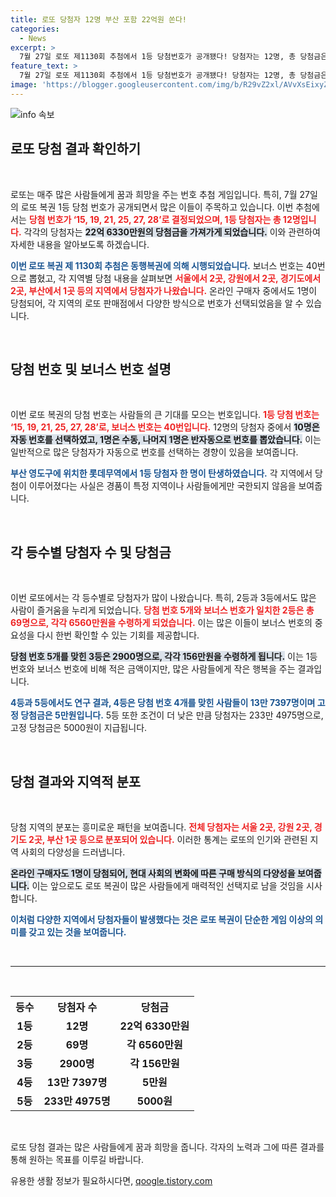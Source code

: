 ```yaml
---
title: 로또 당첨자 12명 부산 포함 22억원 쏜다!
categories:
  - News
excerpt: >
  7월 27일 로또 제1130회 추첨에서 1등 당첨번호가 공개됐다! 당첨자는 12명, 총 당첨금은 22억 6330만원으로, 서울부터 부산까지 다양한 지역에서 당첨자가 나왔다. 당신의 행운을 확인해보세요!
feature_text: >
  7월 27일 로또 제1130회 추첨에서 1등 당첨번호가 공개됐다! 당첨자는 12명, 총 당첨금은 22억 6330만원으로, 서울부터 부산까지 다양한 지역에서 당첨자가 나왔다. 당신의 행운을 확인해보세요!
image: 'https://blogger.googleusercontent.com/img/b/R29vZ2xl/AVvXsEixyZcFfHzMRdzZMjFBmAUKJYCLCGyLL1o632UiGVXcaFdKo_bkvkuCioo0uUKlGfBVcT3P84aROyZIXSBEx3Aw5nCQ3pTgDom1WDC4m8eifvWiAmWEEVb4x6G_l8C0QH225ldMjyaFvpxGEBGNO37VmDTDMHGhJPq73UglMfDca1-0aw/s1600/blogspot.png'
---
```


<p><img src="https://blogger.googleusercontent.com/img/b/R29vZ2xl/AVvXsEixyZcFfHzMRdzZMjFBmAUKJYCLCGyLL1o632UiGVXcaFdKo_bkvkuCioo0uUKlGfBVcT3P84aROyZIXSBEx3Aw5nCQ3pTgDom1WDC4m8eifvWiAmWEEVb4x6G_l8C0QH225ldMjyaFvpxGEBGNO37VmDTDMHGhJPq73UglMfDca1-0aw/s1600/blogspot.png" alt="info 속보" /></p>

<h2 data-ke-size="size26">로또 당첨 결과 확인하기</h2>

<p data-ke-size="size16">&nbsp;</p>

<p>로또는 매주 많은 사람들에게 꿈과 희망을 주는 번호 추첨 게임입니다. 특히, 7월 27일의 로또 복권 1등 당첨 번호가 공개되면서 많은 이들이 주목하고 있습니다. 이번 추첨에서는 <b><span style="color: #ee2323;">당첨 번호가 ‘15, 19, 21, 25, 27, 28’로 결정되었으며, 1등 당첨자는 총 12명입니다.</span></b> 각각의 당첨자는 <b><span style="background-color: #21538527;">22억 6330만원의 당첨금을 가져가게 되었습니다.</span></b> 이와 관련하여 자세한 내용을 알아보도록 하겠습니다.</p>

<p><b><span style="color: #1a5490;">이번 로또 복권 제 1130회 추첨은 동행복권에 의해 시행되었습니다.</span></b> 보너스 번호는 40번으로 뽑혔고, 각 지역별 당첨 내용을 살펴보면 <b><span style="color: #ee2323;">서울에서 2곳, 강원에서 2곳, 경기도에서 2곳, 부산에서 1곳 등의 지역에서 당첨자가 나왔습니다.</span></b> 온라인 구매자 중에서도 1명이 당첨되어, 각 지역의 로또 판매점에서 다양한 방식으로 번호가 선택되었음을 알 수 있습니다.</p>

<p data-ke-size="size16">&nbsp;</p>

<h2 data-ke-size="size26">당첨 번호 및 보너스 번호 설명</h2>

<p data-ke-size="size16">&nbsp;</p>

<p>이번 로또 복권의 당첨 번호는 사람들의 큰 기대를 모으는 번호입니다. <b><span style="color: #ee2323;">1등 당첨 번호는 ‘15, 19, 21, 25, 27, 28’로, 보너스 번호는 40번입니다.</span></b> 12명의 당첨자 중에서 <b><span style="background-color: #21538527;">10명은 자동 번호를 선택하였고, 1명은 수동, 나머지 1명은 반자동으로 번호를 뽑았습니다.</span></b> 이는 일반적으로 많은 당첨자가 자동으로 번호를 선택하는 경향이 있음을 보여줍니다. </p>

<p><b><span style="color: #1a5490;">부산 영도구에 위치한 롯데무역에서 1등 당첨자 한 명이 탄생하였습니다.</span></b> 각 지역에서 당첨이 이루어졌다는 사실은 경품이 특정 지역이나 사람들에게만 국한되지 않음을 보여줍니다.</p>

<p data-ke-size="size16">&nbsp;</p>

<h2 data-ke-size="size26">각 등수별 당첨자 수 및 당첨금</h2>

<p data-ke-size="size16">&nbsp;</p>

<p>이번 로또에서는 각 등수별로 당첨자가 많이 나왔습니다. 특히, 2등과 3등에서도 많은 사람이 즐거움을 누리게 되었습니다. <b><span style="color: #ee2323;">당첨 번호 5개와 보너스 번호가 일치한 2등은 총 69명으로, 각각 6560만원을 수령하게 되었습니다.</span></b> 이는 많은 이들이 보너스 번호의 중요성을 다시 한번 확인할 수 있는 기회를 제공합니다.</p>

<p><b><span style="background-color: #21538527;">당첨 번호 5개를 맞힌 3등은 2900명으로, 각각 156만원을 수령하게 됩니다.</span></b> 이는 1등 번호와 보너스 번호에 비해 적은 금액이지만, 많은 사람들에게 작은 행복을 주는 결과입니다. </p>

<p><b><span style="color: #1a5490;">4등과 5등에서도 연구 결과, 4등은 당첨 번호 4개를 맞힌 사람들이 13만 7397명이며 고정 당첨금은 5만원입니다.</span></b> 5등 또한 조건이 더 낮은 만큼 당첨자는 233만 4975명으로, 고정 당첨금은 5000원이 지급됩니다.</p>

<p data-ke-size="size16">&nbsp;</p>

<h2 data-ke-size="size26">당첨 결과와 지역적 분포</h2>

<p data-ke-size="size16">&nbsp;</p>

<p>당첨 지역의 분포는 흥미로운 패턴을 보여줍니다. <b><span style="color: #ee2323;">전체 당첨자는 서울 2곳, 강원 2곳, 경기도 2곳, 부산 1곳 등으로 분포되어 있습니다.</span></b> 이러한 통계는 로또의 인기와 관련된 지역 사회의 다양성을 드러냅니다.</p>

<p><b><span style="background-color: #21538527;">온라인 구매자도 1명이 당첨되어, 현대 사회의 변화에 따른 구매 방식의 다양성을 보여줍니다.</span></b> 이는 앞으로도 로또 복권이 많은 사람들에게 매력적인 선택지로 남을 것임을 시사합니다. </p>

<p><b><span style="color: #1a5490;">이처럼 다양한 지역에서 당첨자들이 발생했다는 것은 로또 복권이 단순한 게임 이상의 의미를 갖고 있는 것을 보여줍니다.</span></b></p>

<p data-ke-size="size16">&nbsp;</p>

<hr>

<p data-ke-size="size16">&nbsp;</p>

<table>
  <tr>
    <th style="text-align: center;">등수</th>
    <th style="text-align: center;">당첨자 수</th>
    <th style="text-align: center;">당첨금</th>
  </tr>
  <tr>
    <td style="text-align: center;"><b>1등</b></td>
    <td style="text-align: center;"><b>12명</b></td>
    <td style="text-align: center;"><b>22억 6330만원</b></td>
  </tr>
  <tr>
    <td style="text-align: center;"><b>2등</b></td>
    <td style="text-align: center;"><b>69명</b></td>
    <td style="text-align: center;"><b>각 6560만원</b></td>
  </tr>
  <tr>
    <td style="text-align: center;"><b>3등</b></td>
    <td style="text-align: center;"><b>2900명</b></td>
    <td style="text-align: center;"><b>각 156만원</b></td>
  </tr>
  <tr>
    <td style="text-align: center;"><b>4등</b></td>
    <td style="text-align: center;"><b>13만 7397명</b></td>
    <td style="text-align: center;"><b>5만원</b></td>
  </tr>
  <tr>
    <td style="text-align: center;"><b>5등</b></td>
    <td style="text-align: center;"><b>233만 4975명</b></td>
    <td style="text-align: center;"><b>5000원</b></td>
  </tr>
</table>

<p data-ke-size="size16">&nbsp;</p>

<p>로또 당첨 결과는 많은 사람들에게 꿈과 희망을 줍니다. 각자의 노력과 그에 따른 결과를 통해 원하는 목표를 이루길 바랍니다.</p>
유용한 생활 정보가 필요하시다면, <a href="https://qoogle.tistory.com" rel="dofollow">qoogle.tistory.com</a>


